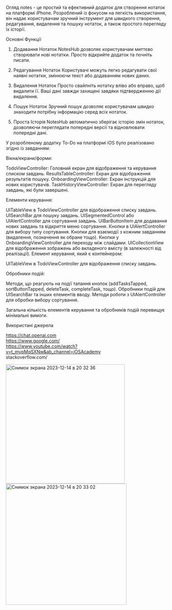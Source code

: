 Огляд
notes - це простий та ефективний додаток для створення нотаток на платформі iPhone. Розроблений із фокусом на легкість використання, він надає користувачам зручний інструмент для швидкого створення, редагування, видалення та пошуку нотаток, а також простого перегляду їх історії.

Основні Функції
1. Додавання Нотаток
NotesHub дозволяє користувачам миттєво створювати нові нотатки. Просто відкрийте додаток та почніть писати.

2. Редагування Нотаток
Користувачі можуть легко редагувати свої наявні нотатки, змінюючи текст або додаванням нових даних.

3. Видалення Нотаток
Просто свайпніть нотатку вліво або вправо, щоб видалити її. Ваші дані завжди захищені завдяки підтвердженню дії видалення.

4. Пошук Нотаток
Зручний пошук дозволяє користувачам швидко знаходити потрібну інформацію серед всіх нотаток.

5. Проста Історія
NotesHub автоматично зберігає історію змін нотаток, дозволяючи переглядати попередні версії та відновлювати попередні дані.



У розробленому додатку To-Do на платформі iOS було реалізовано згідно із завданням:

Вікна/екрани/форми:

TodoViewController: Головний екран для відображення та керування списком завдань.
ResultsTableController: Екран для відображення результатів пошуку.
OnboardingViewController: Екран інструкцій для нових користувачів.
TaskHistoryViewController: Екран для перегляду завдань, які були завершені.

Елементи керування:

UITableView в TodoViewController для відображення списку завдань.
UISearchBar для пошуку завдань.
UISegmentedControl або UIAlertController для сортування завдань.
UIBarButtonItem для додавання нових завдань та відкриття меню сортування.
Кнопки в UIAlertController для вибору типу сортування.
Кнопки для взаємодії з кожним завданням (видалення, позначення як обране тощо).
Кнопки у OnboardingViewController для переходу між слайдами.
UICollectionView для відображення зображень або вкладеного вмісту (в залежності від реалізації).
Елемент керування, який є контейнером:

UITableView в TodoViewController для відображення списку завдань.

Обробники подій:

Методи, що реагують на події тапання кнопок (addTasksTapped, sortButtonTapped, deleteTask, completeTask, тощо).
Обробники подій для UISearchBar та інших елементів вводу.
Методи роботи з UIAlertController для обробки вибору сортування.

Загальна кількість елементів керування та обробників подій перевищує мінімальні вимоги.


Використані джерела

https://chat.openai.com<br />
https://www.google.com/<br />
https://www.youtube.com/watch?v=t_mypMqSXNw&ab_channel=iOSAcademy<br />
stackoverflow.com/<br />




<img width="371" alt="Снимок экрана 2023-12-14 в 20 32 36" src="https://github.com/gazon14/Projet-Lab2/assets/146487719/fdf5d59a-35ec-4a97-835a-ba6bba095d98"><br />
<img width="377" alt="Снимок экрана 2023-12-14 в 20 33 02" src="https://github.com/gazon14/Projet-Lab2/assets/146487719/f9b9d63b-9104-4cf1-849c-60a373e05885">






